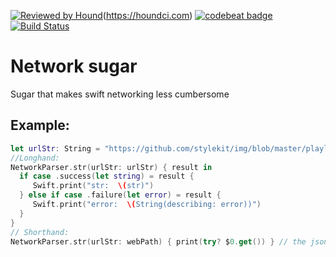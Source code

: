 [![Reviewed by Hound](https://img.shields.io/badge/Reviewed_by-Hound-8E64B0.svg)](https://houndci.com)(https://houndci.com) [![codebeat badge](https://codebeat.co/badges/44f0bbfc-c9ce-4493-9362-2c742dde63df)](https://codebeat.co/projects/github-com-eonist-networksugar-master) [![Build Status](https://travis-ci.com/eonist/NetworkSugar.svg?branch=master)](https://travis-ci.com/eonist/NetworkSugar)

# Network sugar
Sugar that makes swift networking less cumbersome

## Example:

```swift
let urlStr: String = "https://github.com/stylekit/img/blob/master/playlist.json?raw=true"
//Longhand:
NetworkParser.str(urlStr: urlStr) { result in
  if case .success(let string) = result {
     Swift.print("str:  \(str)")
  } else if case .failure(let error) = result {
     Swift.print("error:  \(String(describing: error))")
  }
}
// Shorthand:
NetworkParser.str(urlStr: webPath) { print(try? $0.get()) } // the json payload
```
